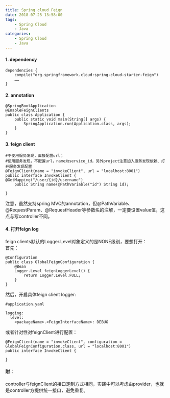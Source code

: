```yaml
---
title: Spring cloud Feign
date: 2018-07-25 13:58:00  
tags: 
    - Spring Cloud
    - Java
categories: 
    - Spring Cloud
    - Java
---
```


#### 1. dependency
~~~
dependencies {
    compile("org.springframework.cloud:spring-cloud-starter-feign")
    ……
}
~~~

#### 2. annotation
~~~
@SpringBootApplication
@EnableFeignClients
public class Application {
    public static void main(String[] args) {
        SpringApplication.run(Application.class, args);
    }
}
~~~

#### 3. feign client
~~~~
#不使用服务发现，直接配置url；
#使用服务发现，不配置url，name为service_id，另外project注意加入服务发现依赖、打开服务发现配置
@FeignClient(name = "invokeClient", url = "localhost:8001")
public interface InvokeClient {
@GetMapping("/user/{id}/username")
    public String name(@PathVariable("id") String id);

}
~~~~

注意，虽然支持spring MVC的annotation，但@PathVariable、@RequestParam、@RequestHeader等参数名的注解，一定要设置value值，这点与写controller不同。


#### 4. 打开feign log
feign clients默认的Logger.Level对象定义的是NONE级别，要想打开：  
首先：

~~~
@Configuration
public class GlobalFeignConfiguration {
    @Bean
    Logger.Level feignLoggerLevel() {
        return Logger.Level.FULL;
    }
}
~~~

然后，开启具体feign client logger:

~~~
#application.yaml

logging:
  level:
    <packageName>.<FeignInterfaceName>: DEBUG

~~~

或者针对性对feignClient进行配置：

~~~
@FeignClient(name = "invokeClient", configuration = GlobalFeignConfiguration.class, url = "localhost:8001")
public interface InvokeClient {

}
~~~

#### 附：
controller与feignClient的接口定制方式相同，实践中可以考虑由provider，也就是controller方提供统一接口，避免重复。
